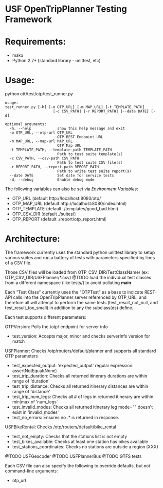USF OpenTripPlanner Testing Framework
=====================================

Requirements:
=============
* mako
* Python 2.7+ (standard library - unittest, etc)

Usage:
======
python ott/test/otp/test_runner.py

```
usage: 
test_runner.py [-h] [-o OTP_URL] [-m MAP_URL] [-t TEMPLATE_PATH]
                      [-c CSV_PATH] [-r REPORT_PATH] [--date DATE] [-d]

optional arguments:
  -h, --help            show this help message and exit
  -o OTP_URL, --otp-url OTP_URL
                        OTP REST Endpoint URL
  -m MAP_URL, --map-url MAP_URL
                        OTP Map URL
  -t TEMPLATE_PATH, --template-path TEMPLATE_PATH
                        Path to test suite template(s)
  -c CSV_PATH, --csv-path CSV_PATH
                        Path to test suite CSV file(s)
  -r REPORT_PATH, --report-path REPORT_PATH
                        Path to write test suite report(s)
  --date DATE           Set date for service tests
  -d, --debug           Enable debug mode
```

The following variables can also be set via _Environment Variables_:
* OTP_URL (default http://localhost:8080/otp/
* OTP_MAP_URL (default http://localhost:8080/index.html)
* OTP_TEMPLATE (default ./templates/good_bad.html)
* OTP_CSV_DIR (default ./suites/)
* OTP_REPORT (default ./report/otp_report.html)
	

Architecture:
=============

The framework currently uses the standard python unittest library to setup various suites and run a battery of tests with parameters specified by lines of a CSV file.

Those CSV files will be loaded from OTP_CSV_DIR/TestClassName/ (ex: OTP_CSV_DIR/USFPlanner/*.csv)
@TODO load the individual test classes from a different namespace (like tests/) to avoid polluting __main__

Each "Test Class" currently uses the "OTPTest" as a base to indicate REST-API calls into the OpenTripPlanner server referenced by OTP_URL, and therefore all will attempt to perform the same tests (test_result_not_null, and test_result_too_small) in addition to any the subclass(es) define.

Each test supports different parameters:

OTPVersion: Polls the /otp/ endpoint for server info 
* test_version: Accepts major, minor and checks serverInfo version for match

USFPlanner: Checks /otp/routers/default/planner and supports all standard OTP parameters
* test_expected_output: 'expected_output' regular expression assertNotEqual(None)
* test_trip_duration: Checks all returned itinerary durations are within range of 'duration' 
* test_trip_distance: Checks all returned itinerary distances are within range of 'distance'
* test_trip_num_legs: Checks all # of legs in returned itinerary are within min|max of 'num_legs' 
* test_invalid_modes: Checks all returned itinerary leg mode="" doesn't exist in 'invalid_modes'
* test_no_errors: Ensures no <error><id>.* is returned in response.
 
USFBikeRental: Checks /otp/routers/default/bike_rental
* test_not_empty: Checks that the stations list is not empty
* test_bikes_available: Checks at least one station has bikes available
* test_stations_coordinates: Checks no stations are outside a region (XXX)

@TODO USFGeocoder
@TODO USFPlannerBus
@TODO GTFS tests

Each CSV file can also specify the following to override defaults, but not command-line arguments:
* otp_url


